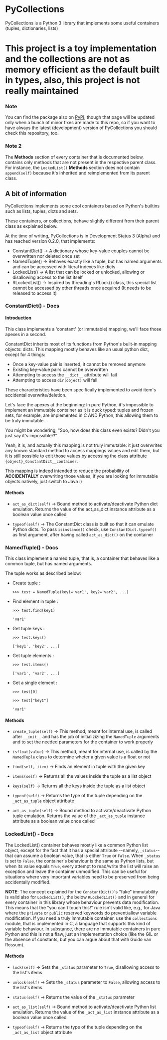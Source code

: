 # PyCollections
PyCollections is a Python 3 library that implements some useful containers (tuples, dictionaries, lists)

# This project is a toy implementation and the collections are not as memory efficient as the default built in types, also, this project is not really maintained 

### Note

You can find the package also on [PyPI](https://pypi.org/project/PyCollections/), though that page will be updated only when a bunch of minor fixes are made to this repo, so if you want to have always the latest (development) version of PyCollections you should check this repository, too.

### Note 2

The **Methods** section of every container that is documented below, contains only methods that are not present in the respective parent class. For instance, the `LockedList()` **Methods** section does not contain `append(self)` because it's inherited and reimplemented from its parent class.

## A bit of information

PyCollections implements some cool containers based on Python's builtins such as lists, tuples, dicts and sets.

These containers, or collections, behave slightly different from their parent class as explained below.

At the time of writing, PyCollections is in Development Status 3 (Alpha) and has reached version 0.2.0, that implements:

  - ConstantDict() -> A dictionary whose key-value couples cannot be overwritten nor deleted once set
  - NamedTuple() -> Behaves exactly like a tuple, but has named arguments and can be accessed with literal indexes like dicts
  - LockedList() -> A list that can be locked or unlocked, allowing or disallowing access to the list itself
  - RLockedList() -> Inspired by threading's RLock() class, this special list cannot be accessed by other threads once acquired (It needs to be released to access it)

### ConstantDict() - Docs

#### Introduction

This class implements a 'constant' (or immutable) mapping, we'll face those apexes in a second.

ConstantDict inherits most of its functions from Python's built-in mapping objects: dicts.
This mapping mostly behaves like an usual python dict, except for  4 things:

  - Once a key-value pair is inserted, it cannot be removed anymore
  - Existing key-value pairs cannot be overwritten
  - Attempting to access the `__dict__` attribute will fail
  - Attempting to access `dir(object)` will fail

These characteristics have been specifically implemented to avoid item's accidental overwrite/deletion.

Let's face the apexes at the beginning: In pure Python, it's impossible to implement an immutable container as it is duck typed: tuples and frozen sets, for example, are implemented in C AND Python, this allowing them to be truly immutable.

You might be wondering, "Soo, how does this class even exists? Didn't you just say it's impossible?!"

Yeah, it is, and actually this mapping is not truly immutable: it just overwrites any known standard method to access mappings values and edit them, but it is still possible to edit those values by accessing the class attribute `{object}_ConstantDict__container`.

This mapping is indeed intended to reduce the probability of **ACCIDENTALLY** overwriting those
values, if you are looking for immutable objects natively, just
switch to Java :)

#### Methods

  - `act_as_dict(self)` -> Bound method to activate/deactivate Python dict emulation. Returns the value of the act_as_dict instance attribute as a boolean value once called
  
  - `typeof(self)` -> The ConstantDict class is built so that it can emulate Python dicts.
    To pass `isinstance()` check, use `ConstantDict.typeof()` as first argument, after having called `act_as_dict()` on the container

### NamedTuple() - Docs

This class implement a named tuple, that is, a container that behaves like a common tuple, but has named arguments.

The tuple works as described below:

  - Create tuple :
  
    `>>> test = NamedTuple(key1='var1', key2='var2', ...)`

  - Find element in tuple :
  
    `>>> test.find(key1)`
        
        'var1'

  - Get tuple keys :
  
    `>>> test.keys()`
        
        ['key1', 'key2', ...]

  - Get tuple elements :
  
    `>>> test.items()`
        
        ['var1', 'var2', ...]
  
  - Get a single element :
  
    `>>> test[0]`
    
    `>>> test["key1"]`
        
        'var1'
        
#### Methods

  - `create_tuple(self)` -> This method, meant for internal use, is called after `__init__` and has the job of
   initializizing the `NamedTuple` arguments and to set the needed parameters for the container to work properly
  
  - `isfloat(value)` -> This method, meant for internal use, is called by the `NamedTuple` class to determine wheter a given value is a float or not
  
  - `find(self, item)` -> Finds an element in tuple with the given key

  - `items(self)` -> Returns all the values inside the tuple as a list object
  
  - `keys(self)` -> Returns all the keys inside the tuple as a list object
  
  - `typeof(self)` -> Returns the type of the tuple depending on the `_act_as_tuple` object attribute
  
  - `act_as_tuple(self)` -> Bound method to activate/deactivate Python tuple emulation. Returns the value of the `_act_as_tuple` instance attribute as a boolean value once called
  
  
### LockedList() - Docs

The LockedList() container behaves mostly like a common Python list object, except for the fact that it has a special attribute --namely, `_status`-- that can assume a boolean value, that is either `True` or `False`. When `_status` is set to `False`, the container's behaviour is the same as Python lists, but when its value equals `True`, every attempt to read/write the list will raise an exception and leave the container unmodified. This can be useful for situations where very important variables need to be preserved from being accidentally modified. 

**NOTE**: The concept explained for the `ConstantDict()`'s "fake" immutability is valid also for `LockedList()`, the below `RLockedList()` and in general for every container in this library whose behaviour prevents data modification. This means that the "you can't touch this!" rule isn't valid like, e.g., for Java where the `private` or `public` reserved keywords do prevent/allow variable modification. If you need a truly immutable container, use the `collections` module, that is implemented in C, a language that supports this kind of variable behaviour. In substance, there are no immutable containers in pure Python and this is not a flaw, just an implementation choice (like the GIL or the absence of constants, but you can argue about that with Guido van Rossum).


#### Methods

  - `lock(self)` -> Sets the `_status` parameter to `True`, disallowing access to the list's items
  
  - `unlock(self)` -> Sets the `_status` parameter to `False`, allowing access to the list's items
  
  - `status(self)` -> Returns the value of the `_status` parameter
  
  - `act_as_list(self)` -> Bound method to activate/deactivate Python list emulation. Returns the value of the `_act_as_list` instance attribute as a boolean value once called
  
  - `typeof(self)` -> Returns the type of the tuple depending on the `_act_as_list` object attribute


